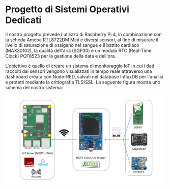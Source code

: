 # Progetto di Sistemi Operativi Dedicati
 
Il nostro progetto prevede l'utilizzo di Raspberry Pi 4, in combinazione con la scheda Ameba RTL8722DM Mini e diversi sensori, al fine di misurare il livello di saturazione di ossigeno nel sangue e il battito cardiaco (MAX30102), la qualità dell'aria (SGP30) e un modulo RTC (Real-Time Clock) PCF8523 per la gestione della data e dell'ora. 

L'obiettivo è quello di creare un sistema di monitoraggio IoT in cui i dati raccolti dai sensori vengono visualizzati in tempo reale attraverso una dashboard creata con Node-RED, salvati nel database InfluxDB per l'analisi e protetti mediante la crittografia TLS/SSL.
La seguente figura mostra uno schema del nostro sistema:


![schema IoT](schema_iot.png) 
